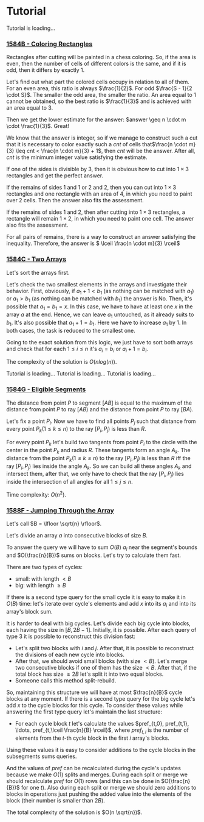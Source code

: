 # Tutorial

Tutorial is loading... 
### [1584B - Coloring Rectangles](https://codeforces.com/contest/1584/problem/B "Technocup 2022 - Elimination Round 2")

Rectangles after cutting will be painted in a chess coloring. So, if the area is even, then the number of cells of different colors is the same, and if it is odd, then it differs by exactly $1$.

Let's find out what part the colored cells occupy in relation to all of them. For an even area, this ratio is always $\frac{1}{2}$. For odd $\frac{S - 1}{2 \cdot S}$. The smaller the odd area, the smaller the ratio. An area equal to $1$ cannot be obtained, so the best ratio is $\frac{1}{3}$ and is achieved with an area equal to $3$.

Then we get the lower estimate for the answer: $answer \geq n \cdot m \cdot \frac{1}{3}$. Great!

We know that the answer is integer, so if we manage to construct such a cut that it is necessary to color exactly such a $cnt$ of cells that$\frac{n \cdot m}{3} \leq cnt < \frac{n \cdot m}{3} + 1$, then $cnt$ will be the answer. After all, $cnt$ is the minimum integer value satisfying the estimate.

If one of the sides is divisible by $3$, then it is obvious how to cut into $1 \times 3$ rectangles and get the perfect answer.

If the remains of sides $1$ and $1$ or $2$ and $2$, then you can cut into $1 \times 3$ rectangles and one rectangle with an area of $4$, in which you need to paint over $2$ cells. Then the answer also fits the assessment.

If the remains of sides $1$ and $2$, then after cutting into $1 \times 3$ rectangles, a rectangle will remain $1 \times 2$, in which you need to paint one cell. The answer also fits the assessment.

For all pairs of remains, there is a way to construct an answer satisfying the inequality. Therefore, the answer is $ \lceil \frac{n \cdot m}{3} \rceil$

 
### [1584C - Two Arrays](https://codeforces.com/contest/1584/problem/C "Technocup 2022 - Elimination Round 2")

Let's sort the arrays first.

Let's check the two smallest elements in the arrays and investigate their behavior. First, obviously, if $a_1 + 1 < b_1$ (as nothing can be matched with $a_1$) or $a_1 > b_1$ (as nothing can be matched with $b_1$) the answer is No. Then, it's possible that $a_1 = b_1 = x$. In this case, we have to have at least one $x$ in the array $a$ at the end. Hence, we can leave $a_1$ untouched, as it already suits to $b_1$. It's also possible that $a_1 + 1 = b_1$. Here we have to increase $a_1$ by $1$. In both cases, the task is reduced to the smallest one.

Going to the exact solution from this logic, we just have to sort both arrays and check that for each $1 \leq i \leq n$ it's $a_i = b_i$ or $a_i + 1 = b_i$.

The complexity of the solution is $O(n log(n))$.

 Tutorial is loading... Tutorial is loading... Tutorial is loading... 
### [1584G - Eligible Segments](https://codeforces.com/contest/1584/problem/G "Technocup 2022 - Elimination Round 2")

The distance from point $P$ to segment $[AB]$ is equal to the maximum of the distance from point $P$ to ray $[AB)$ and the distance from point $P$ to ray $[BA)$. 

Let's fix a point $P_i$. Now we have to find all points $P_j$ such that distance from every point $P_k (1 \le k \le n)$ to the ray $[P_i, P_j)$ is less than $R$.

For every point $P_k$ let's build two tangents from point $P_i$ to the circle with the center in the point $P_k$ and radius $R$. These tangents form an angle $A_k$. The distance from the point $P_k (1 \le k \le n)$ to the ray $[P_i, P_j)$ is less than $R$ iff the ray $[P_i, P_j)$ lies inside the angle $A_k$. So we can build all these angles $A_k$ and intersect them, after that, we only have to check that the ray $[P_i, P_j)$ lies inside the intersection of all angles for all $1 \le j \le n$.

Time complexity: $O(n^2)$.

 
### [1588F - Jumping Through the Array](../problems/F._Jumping_Through_the_Array.md "Codeforces Round 755 (Div. 1, based on Technocup 2022 Elimination Round 2)")

Let's call $B = \lfloor \sqrt{n} \rfloor$.

Let's divide an array $a$ into consecutive blocks of size $B$.

To answer the query we will have to sum $O(B)$ $a_i$ near the segment's bounds and $O(\frac{n}{B})$ sums on blocks. Let's try to calculate them fast.

There are two types of cycles:

* small: with length $< B$
* big: with length $\geq B$

If there is a second type query for the small cycle it is easy to make it in $O(B)$ time: let's iterate over cycle's elements and add $x$ into its $a_i$ and into its array's block sum.

It is harder to deal with big cycles. Let's divide each big cycle into blocks, each having the size in $[B, 2B - 1]$. Initially, it is possible. After each query of type $3$ it is possible to reconstruct this division fast:

* Let's split two blocks with $i$ and $j$. After that, it is possible to reconstruct the divisions of each new cycle into blocks.
* After that, we should avoid small blocks (with size $< B$). Let's merge two consecutive blocks if one of them has the size $< B$. After that, if the total block has size $\geq 2B$ let's split it into two equal blocks.
* Someone calls this method split-rebuild.

So, maintaining this structure we will have at most $\frac{n}{B}$ cycle blocks at any moment. If there is a second type query for the big cycle let's add $x$ to the cycle blocks for this cycle. To consider these values while answering the first type query let's maintain the last structure:

* For each cycle block $t$ let's calculate the values $pref_{t,0}, pref_{t,1}, \ldots, pref_{t,\lceil \frac{n}{B} \rceil}$, where $pref_{t,i}$ is the number of elements from the $t$-th cycle block in the first $i$ array's blocks.

Using these values it is easy to consider additions to the cycle blocks in the subsegments sums queries.

And the values of $pref$ can be recalculated during the cycle's updates because we make $O(1)$ splits and merges. During each split or merge we should recalculate $pref$ for $O(1)$ rows (and this can be done in $O(\frac{n}{B})$ for one $t$). Also during each split or merge we should zero additions to blocks in operations just pushing the added value into the elements of the block (their number is smaller than $2B$).

The total complexity of the solution is $O(n \sqrt{n})$.

